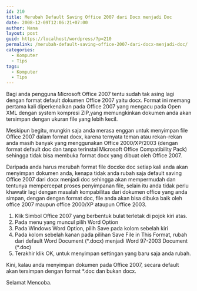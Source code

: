 ```yaml
---
id: 210
title: Merubah Default Saving Office 2007 dari Docx menjadi Doc
date: 2008-12-09T12:06:21+07:00
author: Nana
layout: post
guid: https://localhost/wordpress/?p=210
permalink: /merubah-default-saving-office-2007-dari-docx-menjadi-doc/
categories:
  - Komputer
  - Tips
tags:
  - Komputer
  - Tips
---
```

Bagi anda pengguna Microsoft Office 2007 tentu sudah tak asing lagi dengan format default dokumen Office 2007 yaitu docx. Format ini memang pertama kali diperkenalkan pada Office 2007 yang mengacu pada Open XML dengan system kompresi ZIP,yang memungkinkan dokumen anda akan tersimpan dengan ukuran file yang lebih kecil.

Meskipun begitu, mungkin saja anda merasa enggan untuk menyimpan file Office 2007 dalam format docx, karena ternyata teman atau rekan-rekan anda masih banyak yang menggunakan Office 2000/XP/2003 (dengan format default doc dan tanpa terinstal Microsoft Office Compatibility Pack) sehingga tidak bisa membuka format docx yang dibuat oleh Office 2007.

Daripada anda harus merubah format file docxke doc setiap kali anda akan menyimpan dokumen anda, kenapa tidak anda rubah saja default saving Office 2007 dari docx menjadi doc sehingga akan mempermudah dan tentunya mempercepat proses penyimpanan file, selain itu anda tidak perlu khawatir lagi dengan masalah kompabilitas dari dokumen office yang anda simpan, dengan dengan format doc, file anda akan bisa dibuka baik oleh office 2007 maupun office 2000/XP ataupun Office 2003.

  1. Klik Simbol Office 2007 yang berbentuk bulat terletak di pojok kiri atas.
  2. Pada menu yang muncul pilih Word Option
  3. Pada Windows Word Option, pilih Save pada kolom sebelah kiri
  4. Pada kolom sebelah kanan pada pilihan Save File in This Format, rubah dari default Word Document (\*.docx) menjadi Word 97-2003 Document (\*.doc)
  5. Terakhir klik OK, untuk menyimpan settingan yang baru saja anda rubah.

Kini, kalau anda menyimpan dokumen pada Office 2007, secara default akan tersimpan dengan format *.doc dan bukan docx.

Selamat Mencoba.